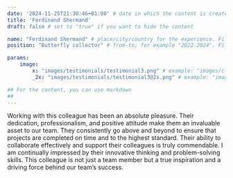 ```yaml
---
date: '2024-11-25T21:30:46+01:00' # date in which the content is created - defaults to "today"
title: 'Ferdinand Shermand'
draft: false # set to "true" if you want to hide the content 

name: "Ferdinand Shermand" # place/city/country for the experience. Fill-in.
position: "Butterfly collector" # from-to, for example "2022-2024". Fill-in.

params:
    image:
        x: "images/testimonials/testimonial3.png" # example: "images/clients/asgardia.png"
        _2x: "images/testimonials/testimonial3@2x.png" # example: "images/clients/asgardia@2x.png"

## For the content, you can use markdown
##
---
```


Working with this colleague has been an absolute pleasure. Their dedication, professionalism, and positive attitude make them an invaluable asset to our team. They consistently go above and beyond to ensure that projects are completed on time and to the highest standard. Their ability to collaborate effectively and support their colleagues is truly commendable. I am continually impressed by their innovative thinking and problem-solving skills. This colleague is not just a team member but a true inspiration and a driving force behind our team’s success.